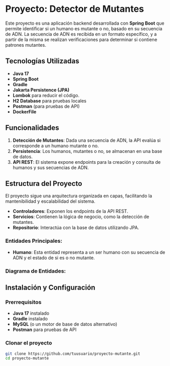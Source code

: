 # Proyecto: **Detector de Mutantes**

Este proyecto es una aplicación backend desarrollada con **Spring Boot** que permite identificar si un humano es mutante o no, basado en su secuencia de ADN. La secuencia de ADN es recibida en un formato específico, y a partir de la misma se realizan verificaciones para determinar si contiene patrones mutantes.

## Tecnologías Utilizadas

- **Java 17**
- **Spring Boot**
- **Gradle**
- **Jakarta Persistence (JPA)**
- **Lombok** para reducir el código.
- **H2 Database** para pruebas locales
- **Postman** (para pruebas de API)
- **DockerFile**


## Funcionalidades

1. **Detección de Mutantes**: Dada una secuencia de ADN, la API evalúa si corresponde a un humano mutante o no.
2. **Persistencia**: Los humanos, mutantes o no, se almacenan en una base de datos.
3. **API REST**: El sistema expone endpoints para la creación y consulta de humanos y sus secuencias de ADN.
   
## Estructura del Proyecto

El proyecto sigue una arquitectura organizada en capas, facilitando la mantenibilidad y escalabilidad del sistema.

- **Controladores**: Exponen los endpoints de la API REST.
- **Servicios**: Contienen la lógica de negocio, como la detección de mutantes.
- **Repositorio**: Interactúa con la base de datos utilizando JPA.

### Entidades Principales:

- **Humano**: Esta entidad representa a un ser humano con su secuencia de ADN y el estado de si es o no mutante.

### Diagrama de Entidades:

## Instalación y Configuración

### Prerrequisitos

- **Java 17** instalado
- **Gradle** instalado
- **MySQL** (o un motor de base de datos alternativo)
- **Postman** para pruebas de API

### Clonar el proyecto

```bash
git clone https://github.com/tuusuario/proyecto-mutante.git
cd proyecto-mutante



